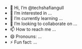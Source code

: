 - 👋 Hi, I’m @techshafiangull
- 👀 I’m interested in ...
- 🌱 I’m currently learning ...
- 💞️ I’m looking to collaborate on ...
- 📫 How to reach me ...
- 😄 Pronouns: ...
- ⚡ Fun fact: ...

<!---
techshafiangull/techshafiangull is a ✨ special ✨ repository because its `README.md` (this file) appears on your GitHub profile.
You can click the Preview link to take a look at your changes.
--->
